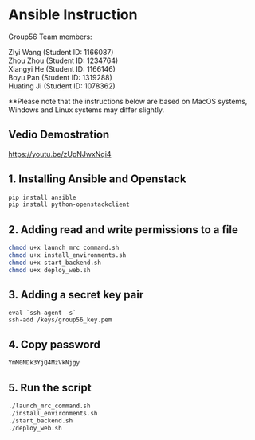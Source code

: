 # Ansible Instruction
Group56 Team members:

ZIyi Wang (Student ID: 1166087)\
Zhou Zhou (Student ID: 1234764)\
Xiangyi He (Student ID: 1166146)\
Boyu Pan (Student ID: 1319288)\
Huating Ji (Student ID: 1078362)

**Please note that the instructions below are based on MacOS systems, Windows and Linux systems may differ slightly.
## Vedio Demostration
https://youtu.be/zUpNJwxNqi4

## 1. Installing Ansible and Openstack

```bash
pip install ansible
pip install python-openstackclient
```
## 2. Adding read and write permissions to a file

```bash
chmod u+x launch_mrc_command.sh
chmod u+x install_environments.sh
chmod u+x start_backend.sh
chmod u+x deploy_web.sh
```
## 3. Adding a secret key pair
```bashRun the script
eval `ssh-agent -s`
ssh-add /keys/group56_key.pem
```
## 4. Copy password
```bash
YmM0NDk3YjQ4MzVkNjgy
```
## 5. Run the script
```bash
./launch_mrc_command.sh
./install_environments.sh
./start_backend.sh
./deploy_web.sh
```
